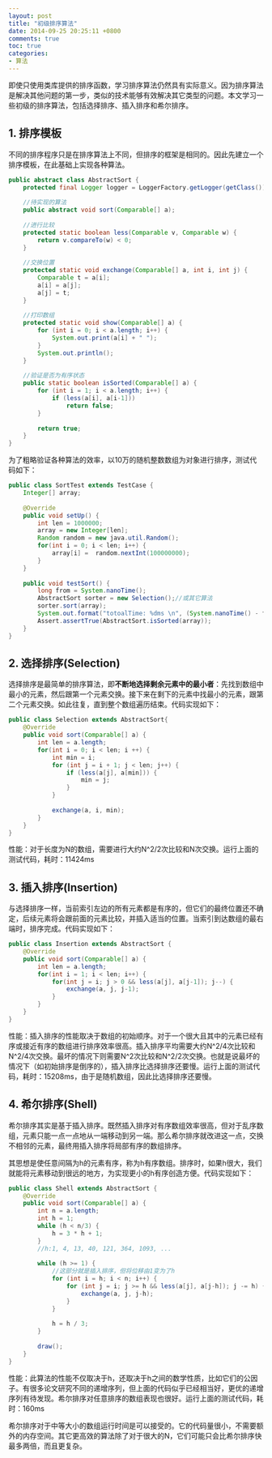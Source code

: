 ```yaml
---
layout: post
title: "初级排序算法"
date: 2014-09-25 20:25:11 +0800
comments: true
toc: true
categories: 
- 算法
---
```

即使只使用类库提供的排序函数，学习排序算法仍然具有实际意义。因为排序算法是解决其他问题的第一步，类似的技术能够有效解决其它类型的问题。本文学习一些初级的排序算法，包括选择排序、插入排序和希尔排序。

<!--more-->
## 1. 排序模板
不同的排序程序只是在排序算法上不同，但排序的框架是相同的。因此先建立一个排序模板，在此基础上实现各种算法。

```java
public abstract class AbstractSort {
	protected final Logger logger = LoggerFactory.getLogger(getClass());
	
	//待实现的算法
	public abstract void sort(Comparable[] a);
	
	//进行比较
	protected static boolean less(Comparable v, Comparable w) {
		return v.compareTo(w) < 0;
	}
	
	//交换位置
	protected static void exchange(Comparable[] a, int i, int j) {
		Comparable t = a[i];
		a[i] = a[j];
		a[j] = t;
	}
	
	//打印数组
	protected static void show(Comparable[] a) {
		for (int i = 0; i < a.length; i++) {
			System.out.print(a[i] + " ");
		}
		System.out.println();
	}
	
	//验证是否为有序状态
	public static boolean isSorted(Comparable[] a) {
		for (int i = 1; i < a.length; i++) {
			if (less(a[i], a[i-1]))
				return false;
		}
		
		return true;
	}
}
```

为了粗略验证各种算法的效率，以10万的随机整数数组为对象进行排序，测试代码如下：

```java
public class SortTest extends TestCase {
	Integer[] array;
		
	@Override
	public void setUp() {
		int len = 1000000;
		array = new Integer[len];
		Random random = new java.util.Random();
		for(int i = 0; i < len; i++) {
			array[i] =  random.nextInt(100000000);
		}
	}
	
	public void testSort() {
		long from = System.nanoTime();
		AbstractSort sorter = new Selection();//或其它算法
		sorter.sort(array);
		System.out.format("totoalTime: %dms \n", (System.nanoTime() - from) / 1000000);		
		Assert.assertTrue(AbstractSort.isSorted(array));
	}
}
```

## 2. 选择排序(Selection)
选择排序是最简单的排序算法，即**不断地选择剩余元素中的最小者**：先找到数组中最小的元素，然后跟第一个元素交换。接下来在剩下的元素中找最小的元素，跟第二个元素交换。如此往复，直到整个数组遍历结束。代码实现如下：

```java
public class Selection extends AbstractSort{
	@Override
	public void sort(Comparable[] a) {
		int len = a.length;
		for(int i = 0; i < len; i ++) {
			int min = i;
			for (int j = i + 1; j < len; j++) {
				if (less(a[j], a[min])) {
					min = j;
				}
			}
			
			exchange(a, i, min);
		}
	}
}
```

性能：对于长度为N的数组，需要进行大约N^2/2次比较和N次交换。运行上面的测试代码，耗时：11424ms 

## 3. 插入排序(Insertion)
与选择排序一样，当前索引左边的所有元素都是有序的，但它们的最终位置还不确定，后续元素将会跟前面的元素比较，并插入适当的位置。当索引到达数组的最右端时，排序完成。代码实现如下：

```java
public class Insertion extends AbstractSort {
	@Override
	public void sort(Comparable[] a) {
		int len = a.length;
		for(int i = 1; i < len; i++) {
			for(int j = i; j > 0 && less(a[j], a[j-1]); j--) {
				exchange(a, j, j-1);
			}
		}
	}
}
```

性能：插入排序的性能取决于数组的初始顺序。对于一个很大且其中的元素已经有序或接近有序的数组进行排序效率很高。插入排序平均需要大约N^2/4次比较和N^2/4次交换。最坏的情况下则需要N^2次比较和N^2/2次交换。也就是说最坏的情况下（如初始排序是倒序的），插入排序比选择排序还要慢。运行上面的测试代码，耗时：15208ms，由于是随机数组，因此比选择排序还要慢。

## 4. 希尔排序(Shell)
希尔排序其实是基于插入排序。既然插入排序对有序数组效率很高，但对于乱序数组，元素只能一点一点地从一端移动到另一端。那么希尔排序就改进这一点，交换不相邻的元素，最终用插入排序将局部有序的数组排序。

其思想是使任意间隔为h的元素有序，称为h有序数组。排序时，如果h很大，我们就能将元素移动到很远的地方，为实现更小的h有序创造方便。代码实现如下：

```java
public class Shell extends AbstractSort {
	@Override
	public void sort(Comparable[] a) {
		int n = a.length;
		int h = 1;
		while (h < n/3) {
			h = 3 * h + 1;
		}
		//h:1, 4, 13, 40, 121, 364, 1093, ...
		
		while (h >= 1) {
			//这部分就是插入排序，但将位移由1变为了h
			for (int i = h; i < n; i++) {
				for (int j = i; j >= h && less(a[j], a[j-h]); j -= h) {
					exchange(a, j, j-h);
				}
			}
			
			h = h / 3;
		}
		
		draw();
	}
}
```	

性能：此算法的性能不仅取决于h，还取决于h之间的数学性质，比如它们的公因子。有很多论文研究不同的递增序列，但上面的代码似乎已经相当好，更优的递增序列有待发现。希尔排序对任意排序的数组表现也很好。运行上面的测试代码，耗时：160ms 

希尔排序对于中等大小的数组运行时间是可以接受的。它的代码量很小，不需要额外的内存空间。其它更高效的算法除了对于很大的N，它们可能只会比希尔排序快最多两倍，而且更复杂。
	
